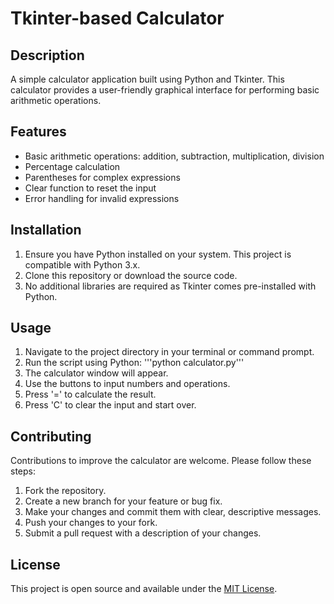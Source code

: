 # Tkinter-based Calculator

## Description
A simple calculator application built using Python and Tkinter. This calculator provides a user-friendly graphical interface for performing basic arithmetic operations.

## Features
- Basic arithmetic operations: addition, subtraction, multiplication, division
- Percentage calculation
- Parentheses for complex expressions
- Clear function to reset the input
- Error handling for invalid expressions

## Installation
1. Ensure you have Python installed on your system. This project is compatible with Python 3.x.
2. Clone this repository or download the source code.
3. No additional libraries are required as Tkinter comes pre-installed with Python.

## Usage
1. Navigate to the project directory in your terminal or command prompt.
2. Run the script using Python:
   '''python calculator.py'''
3. The calculator window will appear.
4. Use the buttons to input numbers and operations.
5. Press '=' to calculate the result.
6. Press 'C' to clear the input and start over.

## Contributing
Contributions to improve the calculator are welcome. Please follow these steps:
1. Fork the repository.
2. Create a new branch for your feature or bug fix.
3. Make your changes and commit them with clear, descriptive messages.
4. Push your changes to your fork.
5. Submit a pull request with a description of your changes.

## License
This project is open source and available under the [MIT License](https://opensource.org/licenses/MIT).

